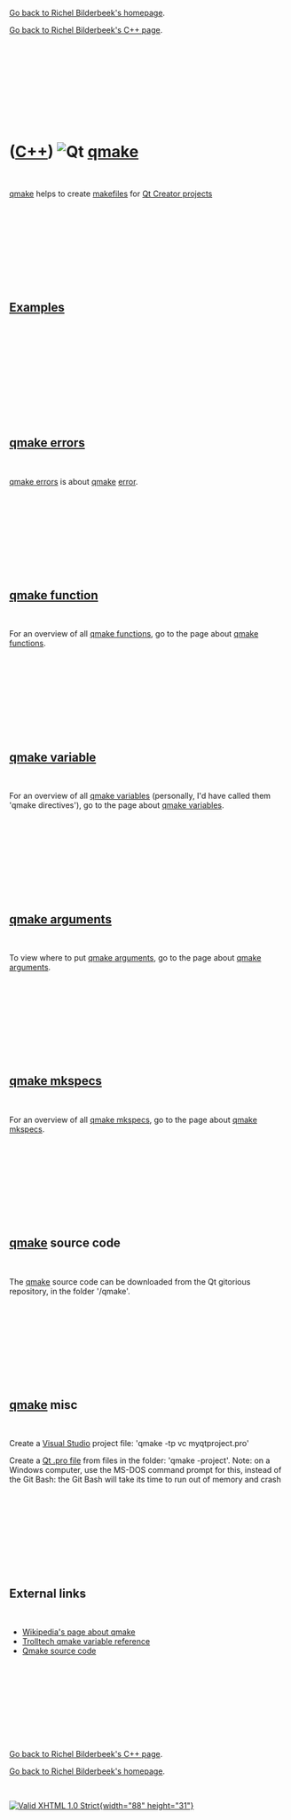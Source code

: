 [Go back to Richel Bilderbeek's homepage](index.htm).

[Go back to Richel Bilderbeek's C++ page](Cpp.htm).

 

 

 

 

 

([C++](Cpp.htm)) ![Qt](PicQt.png) [qmake](CppQmake.htm)
=======================================================

 

[qmake](CppQmake.htm) helps to create [makefiles](CppMakefile.htm) for
[Qt Creator projects](CppQt.htm)

 

 

 

 

 

[Examples](CppExample.htm)
--------------------------

 

 

 

 

 

 

[qmake errors](CppQmakeError.htm)
---------------------------------

 

[qmake errors](CppQmakeError.htm) is about [qmake](CppQmake.htm)
[error](CppError.htm).

 

 

 

 

 

[qmake function](CppQmakeFunction.htm)
--------------------------------------

 

For an overview of all [qmake functions](CppQmakeFunction.htm), go to
the page about [qmake functions](CppQmakeFunction.htm).

 

 

 

 

 

[qmake variable](CppQmakeVariable.htm)
--------------------------------------

 

For an overview of all [qmake variables](CppQmakeVariable.htm)
(personally, I'd have called them 'qmake directives'), go to the page
about [qmake variables](CppQmakeVariable.htm).

 

 

 

 

 

[qmake arguments](CppQmakeArgument.htm)
---------------------------------------

 

To view where to put [qmake arguments](CppQmakeArgument.htm), go to the
page about [qmake arguments](CppQmakeArgument.htm).

 

 

 

 

 

[qmake mkspecs](CppQmakeMkspec.htm)
-----------------------------------

 

For an overview of all [qmake mkspecs](CppQmakeMkspec.htm), go to the
page about [qmake mkspecs](CppQmakeMkspec.htm).

 

 

 

 

 

[qmake](CppQmake.htm) source code
---------------------------------

 

The [qmake](CppQmake.htm) source code can be downloaded from the Qt
gitorious repository, in the folder '/qmake'.

 

 

 

 

 

[qmake](CppQmake.htm) misc
--------------------------

 

Create a [Visual Studio](CppVisualStudio.htm) project file: 'qmake -tp
vc myqtproject.pro'

Create a [Qt .pro file](CppProjectFile.htm) from files in the folder:
'qmake -project'. Note: on a Windows computer, use the MS-DOS command
prompt for this, instead of the Git Bash: the Git Bash will take its
time to run out of memory and crash

 

 

 

 

 

External links
--------------

 

-   [Wikipedia's page about qmake](http://en.wikipedia.org/wiki/Qmake)
-   [Trolltech qmake variable
    reference](http://doc.trolltech.com/4.2/qmake-variable-reference.html)
-   [Qmake source code](http://qt.gitorious.org/qt/qt/trees/4.7/qmake)

 

 

 

 

 

[Go back to Richel Bilderbeek's C++ page](Cpp.htm).

[Go back to Richel Bilderbeek's homepage](index.htm).

 

[![Valid XHTML 1.0 Strict](valid-xhtml10.png){width="88"
height="31"}](http://validator.w3.org/check?uri=referer)

